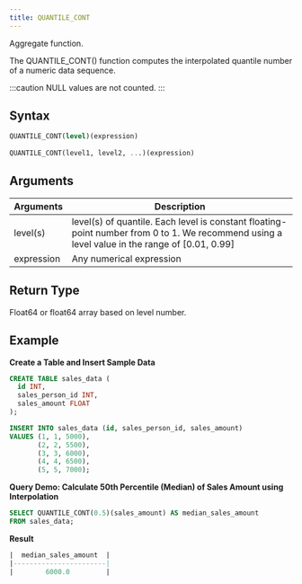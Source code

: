 ```yaml
---
title: QUANTILE_CONT
---
```


Aggregate function.

The QUANTILE_CONT() function computes the interpolated quantile number of a numeric data sequence.

:::caution
NULL values are not counted.
:::

## Syntax

```sql
QUANTILE_CONT(level)(expression)
    
QUANTILE_CONT(level1, level2, ...)(expression)
```

## Arguments

| Arguments     | Description                                                                                                                                     |
|---------------|-------------------------------------------------------------------------------------------------------------------------------------------------|
| level(s)      | level(s) of quantile. Each level is constant floating-point number from 0 to 1. We recommend using a level value in the range of [0.01, 0.99]   |
| expression    | Any numerical expression                                                                                                                        |

## Return Type

Float64 or float64 array based on level number.

## Example

**Create a Table and Insert Sample Data**
```sql
CREATE TABLE sales_data (
  id INT,
  sales_person_id INT,
  sales_amount FLOAT
);

INSERT INTO sales_data (id, sales_person_id, sales_amount)
VALUES (1, 1, 5000),
       (2, 2, 5500),
       (3, 3, 6000),
       (4, 4, 6500),
       (5, 5, 7000);
```

**Query Demo: Calculate 50th Percentile (Median) of Sales Amount using Interpolation**
```sql
SELECT QUANTILE_CONT(0.5)(sales_amount) AS median_sales_amount
FROM sales_data;
```

**Result**
```sql
|  median_sales_amount  |
|-----------------------|
|        6000.0         |
```

